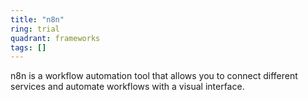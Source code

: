 ```yaml
---
title: "n8n"
ring: trial
quadrant: frameworks
tags: []
---
```


n8n is a workflow automation tool that allows you to connect different services and automate workflows with a visual
interface. 
